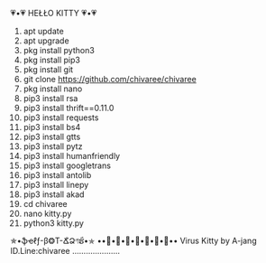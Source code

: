 💗•💗 HEŁŁO KITTY 💗•💗

1. apt update
2. apt upgrade
3. pkg install python3
4. pkg install pip3
5. pkg install git
6. git clone https://github.com/chivaree/chivaree
7. pkg install nano
8. pip3 install rsa
9. pip3 install thrift==0.11.0
10. pip3 install requests
11. pip3 install bs4
12. pip3 install gtts
13. pip3 install pytz
14. pip3 install humanfriendly
15. pip3 install googletrans
16. pip3 install antolib
17. pip3 install linepy
18. pip3 install akad
19. cd chivaree
20. nano kitty.py
21. python3 kitty.py 

  ✯•ֆҽℓƒ-β❂T-ՃิՁণຮี•✯
••💜•💙•💜•💙•💜•💙•💜••
 Virus Kitty by A-jang
   ID.Line:chivaree
 .....................
